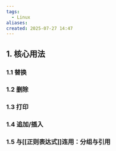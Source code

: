 ```yaml
---
tags:
  - Linux
aliases: 
created: 2025-07-27 14:47
---
```

## 1. 核心用法

### 1.1 替换

### 1.2 删除

### 1.3 打印

### 1.4 追加/插入


### 1.5 与[[正则表达式]]连用：分组与引用

